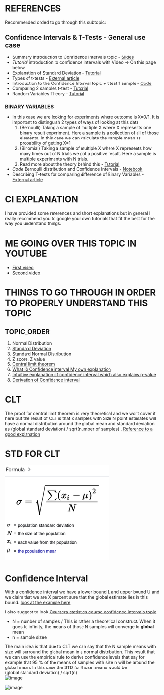 
# REFERENCES

Recommended orded to go through this subtopic:

## Confidence Intervals & T-Tests - General use case

+ Summary introduction to Confidence Intervals topic - [Slides](https://github.com/AndresNamm/study/blob/main/statistics/confidence_intervals/CONFIDENCE%20INTERVALS.pdf)
+ _Tutorial_ introduction to confidence intervals with Video -> On this page below
+ Explanation of Standard Deviation - [Tutorial](https://github.com/AndresNamm/study/blob/main/statistics/confidence_intervals/STD_dive.md)
+ Types of t-tests - [External article](https://www.wallstreetmojo.com/t-test/)
+ Introduction to the Confidence Interval topic + t test 1 sample - [Code](https://github.com/AndresNamm/study/blob/main/statistics/confidence_intervals/examples/conf_interval.ipynb) 
+ Comparing 2 samples t-test - [Tutorial](https://github.com/AndresNamm/study/blob/main/statistics/confidence_intervals/hypothesis_testing.md)
+ Random Variables Theory - [Tutorial](https://github.com/AndresNamm/study/blob/main/statistics/random_variables.md)

### BINARY VARIABLES


+ In this case we are looking for experiments where outcome is X=0/1. It is important to distinguish 2 types of ways of looking at this data
    1. (Bernoulli) Taking a sample of multiple X where X represents one binary result experiment. Here a sample is a collection of all of those elements. In this case we can calculate the sample mean as probability of getting X=1
    2. (Binomial) Taking a sample of multiple X where X represents how many times out of N trials we got a positive result. Here a sample is multiple experiments with N trials.
    3. Read more about the theory behind this - [Tutorial](https://github.com/AndresNamm/study/blob/main/statistics/random_variables.md) 
+ _Code_ Bernoulli distribution and Confidence Intervals - [Notebook](https://github.com/AndresNamm/study/blob/main/statistics/confidence_intervals/examples/binary_conf_interval.ipynb)
+ Describing T-tests for comparing difference of Binary Variables - [External article](https://www.coursera.org/lecture/stanford-statistics/the-two-Tsample-z-test-nQB9A)


# CI EXPLANATION

I have provided some references and short explanations but in general I really recommend you to google your own tutorials that fit the best for the way you understand things. 



# ME GOING OVER THIS TOPIC IN YOUTUBE

+ [First video](https://www.youtube.com/watch?v=yO8x4eyEp6o)
+ [Second video](https://www.youtube.com/watch?v=xIB3rAoWSbE)

# THINGS TO GO THROUGH IN ORDER TO PROPERLY UNDERSTAND THIS TOPIC

## TOPIC_ORDER 

1. Normal Distribution
2. [Standard Deviation](#std)
3. Standard Normal Distribution 
4. Z score, Z value 
5. [Central limit theorem](#clt)
6. [What IS Confidence interval ](https://www.mathsisfun.com/data/confidence-interval.html) [My own explanation](#confidence-interval)
7. [Intuitive explanation of confidence interval which also explains p-value](https://www.youtube.com/watch?v=TqOeMYtOc1w)
8. [Derivation of Confidence interval](https://online.stat.psu.edu/stat415/lesson/2)
# CLT

The proof for central limit theorem is very theoretical and we wont cover it here but the result of CLT is that x samples with Size N point estimates will have a normal distribution around the global mean and standard deviation as (global standard deviation) / sqrt(number of samples) . [Reference to a good explanation](https://sphweb.bumc.bu.edu/otlt/MPH-Modules/BS/BS704_Probability/BS704_Probability12.html#:~:text=The%20central%20limit%20theorem%20states,will%20be%20approximately%20normally%20distributed.)




# STD FOR CLT

![img](STD.png)

# Confidence Interval

With a confidence interval we have a lower bound L and upper bound U and we claim that we are X percent sure that the global estimate lies in this bound. [look at the example here](https://www.mathsisfun.com/data/confidence-interval.html)


I also suggest to look [Coursera statistics course confidence intervals topic](https://www.coursera.org/learn/stanford-statistics/home/week/5)


+ N = number of samples / This is rather a theoretical construct. When it goes to infinity, the means of those N samples will converge to **global** mean
+ n = sample sizee

The main idea is that due to CLT we can say that the N sample means with size will surround the global mean in a normal distribution. This result that we can use the empirical rule to derive confidence levels that say for example that 95 % of the means of samples with size n will be around the global mean. In this case the STD for those means would be  
(global standard deviation) / sqrt(n)      
![image](https://user-images.githubusercontent.com/21141607/146001843-b7d525f0-2c7f-462b-8780-873ee839861f.png)

![image](https://user-images.githubusercontent.com/21141607/144257774-adfb2ec2-cf78-415c-a7fa-f8f5ef77681e.png)



